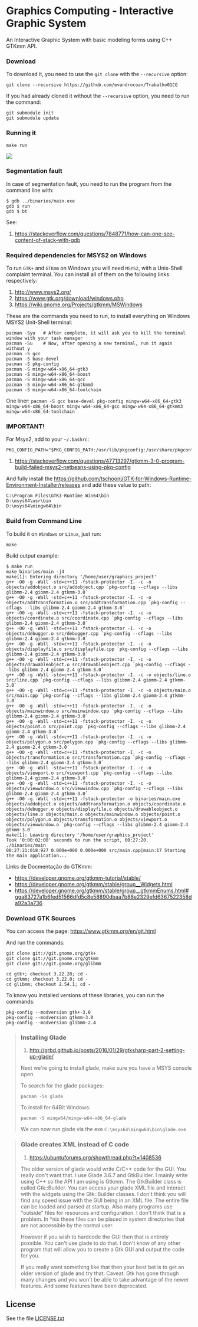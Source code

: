 # Graphics Computing - Interactive Graphic System

An Interactive Graphic System with basic modeling forms using C++ GTKmm API.


### Download

To download it, you need to use the `git clone` with the `--recursive` option:
```
git clone --recursive https://github.com/evandrocoan/Trabalho01CG
```

If you had already cloned it without the `--recursive` option, you need to run the command:
```
git submodule init
git submodule update
```

### Running it

```
make run
```
![](https://user-images.githubusercontent.com/5332158/49179916-803e0100-f33a-11e8-9fc7-34f53b565206.png)


### Segmentation fault

In case of segmentation fault, you need to run the program from the command line with:
```
$ gdb ../binaries/main.exe
gdb $ run
gdb $ bt
```

See:

1. https://stackoverflow.com/questions/7848771/how-can-one-see-content-of-stack-with-gdb


### Required dependencies for MSYS2 on Windows

To run `GTK+` and `GTKmm` on Windows you will need `MSYS2`,
with a Unix-Shell complaint terminal.
You can install all of them on the following links respectively:
1. http://www.msys2.org/
1. https://www.gtk.org/download/windows.php
1. https://wiki.gnome.org/Projects/gtkmm/MSWindows

These are the commands you need to run,
to install everything on Windows MSYS2 Unit-Shell terminal:
```
pacman -Syu   # After complete, it will ask you to kill the terminal window with your task manager
pacman -Su    # Now, after opening a new terminal, run it again without y
pacman -S gcc
pacman -S base-devel
pacman -S pkg-config
pacman -S mingw-w64-x86_64-gtk3
pacman -S mingw-w64-x86_64-boost
pacman -S mingw-w64-x86_64-gcc
pacman -S mingw-w64-x86_64-gtkmm3
pacman -S mingw-w64-x86_64-toolchain
```
One liner:
`
pacman -S gcc base-devel pkg-config mingw-w64-x86_64-gtk3 mingw-w64-x86_64-boost mingw-w64-x86_64-gcc mingw-w64-x86_64-gtkmm3 mingw-w64-x86_64-toolchain
`

### IMPORTANT!

For Msys2, add to your `~/.bashrc`:
```
PKG_CONFIG_PATH="$PKG_CONFIG_PATH:/usr/lib/pkgconfig:/usr/share/pkgconfig:/lib/pkgconfig:/mingw64/lib/pkgconfig"
```
1. https://stackoverflow.com/questions/47713297/gtkmm-3-0-program-build-failed-msys2-netbeans-using-pkg-config

And fully install the https://github.com/tschoonj/GTK-for-Windows-Runtime-Environment-Installer/releases and add these value to path:
```
C:\Program Files\GTK3-Runtime Win64\bin
D:\msys64\usr\bin
D:\msys64\mingw64\bin
```


### Build from Command Line

To build it on `Windows` or `Linux`, just run:
```
make
```

Build output example:
```
$ make run
make binaries/main -j4
make[1]: Entering directory '/home/user/graphics_project'
g++ -O0 -g -Wall -std=c++11 -fstack-protector -I. -c -o objects/addobject.o src/addobject.cpp `pkg-config --cflags --libs glibmm-2.4 giomm-2.4 gtkmm-3.0`
g++ -O0 -g -Wall -std=c++11 -fstack-protector -I. -c -o objects/addtransformation.o src/addtransformation.cpp `pkg-config --cflags --libs glibmm-2.4 giomm-2.4 gtkmm-3.0`
g++ -O0 -g -Wall -std=c++11 -fstack-protector -I. -c -o objects/coordinate.o src/coordinate.cpp `pkg-config --cflags --libs glibmm-2.4 giomm-2.4 gtkmm-3.0`
g++ -O0 -g -Wall -std=c++11 -fstack-protector -I. -c -o objects/debugger.o src/debugger.cpp `pkg-config --cflags --libs glibmm-2.4 giomm-2.4 gtkmm-3.0`
g++ -O0 -g -Wall -std=c++11 -fstack-protector -I. -c -o objects/displayfile.o src/displayfile.cpp `pkg-config --cflags --libs glibmm-2.4 giomm-2.4 gtkmm-3.0`
g++ -O0 -g -Wall -std=c++11 -fstack-protector -I. -c -o objects/drawableobject.o src/drawableobject.cpp `pkg-config --cflags --libs glibmm-2.4 giomm-2.4 gtkmm-3.0`
g++ -O0 -g -Wall -std=c++11 -fstack-protector -I. -c -o objects/line.o src/line.cpp `pkg-config --cflags --libs glibmm-2.4 giomm-2.4 gtkmm-3.0`
g++ -O0 -g -Wall -std=c++11 -fstack-protector -I. -c -o objects/main.o src/main.cpp `pkg-config --cflags --libs glibmm-2.4 giomm-2.4 gtkmm-3.0`
g++ -O0 -g -Wall -std=c++11 -fstack-protector -I. -c -o objects/mainwindow.o src/mainwindow.cpp `pkg-config --cflags --libs glibmm-2.4 giomm-2.4 gtkmm-3.0`
g++ -O0 -g -Wall -std=c++11 -fstack-protector -I. -c -o objects/point.o src/point.cpp `pkg-config --cflags --libs glibmm-2.4 giomm-2.4 gtkmm-3.0`
g++ -O0 -g -Wall -std=c++11 -fstack-protector -I. -c -o objects/polygon.o src/polygon.cpp `pkg-config --cflags --libs glibmm-2.4 giomm-2.4 gtkmm-3.0`
g++ -O0 -g -Wall -std=c++11 -fstack-protector -I. -c -o objects/transformation.o src/transformation.cpp `pkg-config --cflags --libs glibmm-2.4 giomm-2.4 gtkmm-3.0`
g++ -O0 -g -Wall -std=c++11 -fstack-protector -I. -c -o objects/viewport.o src/viewport.cpp `pkg-config --cflags --libs glibmm-2.4 giomm-2.4 gtkmm-3.0`
g++ -O0 -g -Wall -std=c++11 -fstack-protector -I. -c -o objects/viewwindow.o src/viewwindow.cpp `pkg-config --cflags --libs glibmm-2.4 giomm-2.4 gtkmm-3.0`
g++ -O0 -g -Wall -std=c++11 -fstack-protector -o binaries/main.exe objects/addobject.o objects/addtransformation.o objects/coordinate.o objects/debugger.o objects/displayfile.o objects/drawableobject.o objects/line.o objects/main.o objects/mainwindow.o objects/point.o objects/polygon.o objects/transformation.o objects/viewport.o objects/viewwindow.o `pkg-config --cflags --libs glibmm-2.4 giomm-2.4 gtkmm-3.0`
make[1]: Leaving directory '/home/user/graphics_project'
Took '0:00:02:00' seconds to run the script, 00:27:20.
./binaries/main
00:27:21:018:927 0.000e+000 0.000e+000 src/main.cpp|main:17 Starting the main application...
```


Links de Docmentação do GTKmm:
- https://developer.gnome.org/gtkmm-tutorial/stable/
- https://developer.gnome.org/gtkmm/stable/group__Widgets.html
- https://developer.gnome.org/gtkmm/stable/group__gtkmmEnums.html#gga83727a1b6fed51566dfd5c8e58890dbaa7b88e2329efd6367522358da92a3a736


### Download GTK Sources

You can access the page: https://www.gtkmm.org/en/git.html

And run the commands:
```
git clone git://git.gnome.org/gtk+
git clone git://git.gnome.org/gtkmm
git clone git://git.gnome.org/glibmm

cd gtk+; checkout 3.22.28; cd -
cd gtkmm; checkout 3.22.0; cd -
cd glibmm; checkout 2.54.1; cd -
```

To know you installed versions of these libraries, you can run the commands:
```
pkg-config --modversion gtk+-3.0
pkg-config --modversion gtkmm-3.0
pkg-config --modversion glibmm-2.4
```


> ### Installing Glade
>
> 1. http://grbd.github.io/posts/2016/01/29/gtksharp-part-2-setting-up-glade/
>
> Next we're going to install glade, make sure you have a MSYS console open
>
> To search for the glade packages:
> ```
> pacman -Ss glade
> ```
> To install for 64Bit Windows:
> ```
> pacman -S mingw64/mingw-w64-x86_64-glade
> ```
>
> We can now run glade via the exe `C:\msys64\mingw64\bin\glade.exe`


> ### Glade creates XML instead of C code
>
> 1. https://ubuntuforums.org/showthread.php?t=1408536
>
> The older version of glade would write C/C++ code for the GUI. You really don't want that. I use Glade 3.6.7 and GtkBuilder. I mainly write using C++ so the API I am using is Gtkmm. The GtkBuilder class is called Gtk::Builder. You can access your glade XML file and interact with the widgets using the Gtk::Builder classes. I don't think you will find any speed issue with the GUI being in an XML file. The entire file can be loaded and parsed at startup. Also many programs use "outside" files for resources and configuration. I don't think that is a problem. In \*nix these files can be placed in system directories that are not accessible by the normal user.
>
> However if you wish to hardcode the GUI then that is entirely possible. You can't use glade to do that. I don't know of any other program that will allow you to create a Gtk GUI and output the code for you.
>
> If you really want something like that then your best bet is to get an older version of glade and try that. Caveat: Gtk has gone through many changes and you won't be able to take advantage of the newer features. And some features have been deprecated.



## License

See the file [LICENSE.txt](LICENSE.txt)


